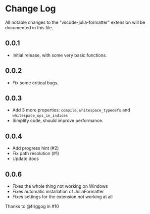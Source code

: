 # Change Log

All notable changes to the "vscode-julia-formatter" extension will be documented in this file.

## 0.0.1

- Initial release, with some very basic functions.

## 0.0.2

- Fix some critical bugs.

## 0.0.3

- Add 3 more properties: `compile`, `whitespace_typedefs` and `whitespace_ops_in_indices`
- Simplify code, should improve performance.

## 0.0.4

- Add progress hint (#2)
- Fix path resolution (#1)
- Update docs

## 0.0.6

- Fixes the whole thing not working on Windows
- Fixes automatic installation of JuliaFormatter
- Fixes settings for the extension not working at all

Thanks to @friggog in #10
